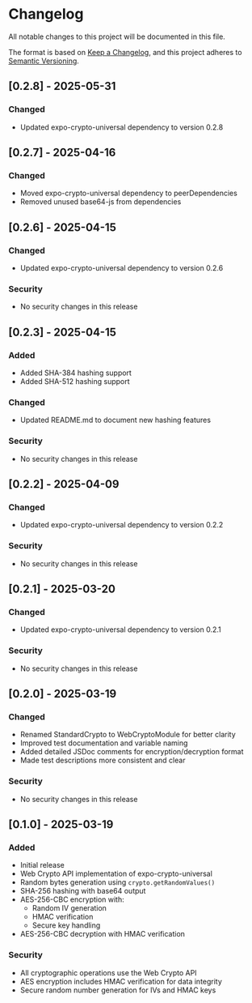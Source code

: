 # Changelog

All notable changes to this project will be documented in this file.

The format is based on [Keep a Changelog](https://keepachangelog.com/en/1.0.0/),
and this project adheres to [Semantic Versioning](https://semver.org/spec/v2.0.0.html).

## [0.2.8] - 2025-05-31

### Changed

- Updated expo-crypto-universal dependency to version 0.2.8

## [0.2.7] - 2025-04-16

### Changed

- Moved expo-crypto-universal dependency to peerDependencies
- Removed unused base64-js from dependencies

## [0.2.6] - 2025-04-15

### Changed

- Updated expo-crypto-universal dependency to version 0.2.6

### Security

- No security changes in this release

## [0.2.3] - 2025-04-15

### Added

- Added SHA-384 hashing support
- Added SHA-512 hashing support

### Changed

- Updated README.md to document new hashing features

### Security

- No security changes in this release

## [0.2.2] - 2025-04-09

### Changed

- Updated expo-crypto-universal dependency to version 0.2.2

### Security

- No security changes in this release

## [0.2.1] - 2025-03-20

### Changed

- Updated expo-crypto-universal dependency to version 0.2.1

### Security

- No security changes in this release

## [0.2.0] - 2025-03-19

### Changed

- Renamed StandardCrypto to WebCryptoModule for better clarity
- Improved test documentation and variable naming
- Added detailed JSDoc comments for encryption/decryption format
- Made test descriptions more consistent and clear

### Security

- No security changes in this release

## [0.1.0] - 2025-03-19

### Added

- Initial release
- Web Crypto API implementation of expo-crypto-universal
- Random bytes generation using `crypto.getRandomValues()`
- SHA-256 hashing with base64 output
- AES-256-CBC encryption with:
  - Random IV generation
  - HMAC verification
  - Secure key handling
- AES-256-CBC decryption with HMAC verification

### Security

- All cryptographic operations use the Web Crypto API
- AES encryption includes HMAC verification for data integrity
- Secure random number generation for IVs and HMAC keys
